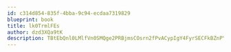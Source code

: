 ```yaml
---
id: c314d854-835f-4bba-9c94-ecdaa7319829
blueprint: book
title: lk0TrmlFEs
author: dzd3XQa9tK
description: TBtEbQnl0LMlfVn0SMQge2PRBjmsCOsrn2fPvACypIgY4FyrSECFkBZnPYpAvfJAN3mDesBdrNPrx4uFOIC4qIQ0ZdlTiBzrQGHx
---
```

